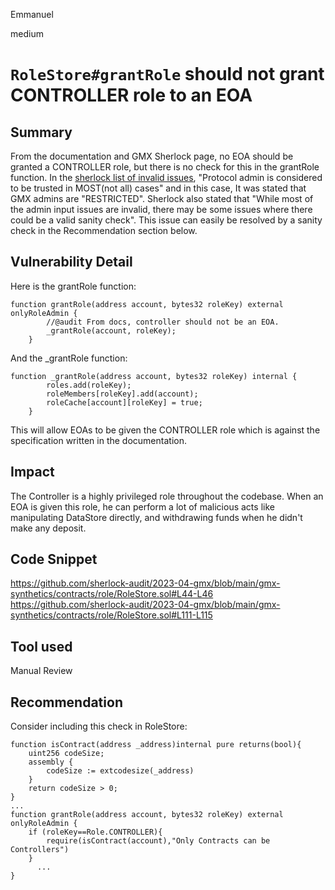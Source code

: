 Emmanuel

medium

# `RoleStore#grantRole` should not grant CONTROLLER role to an EOA

## Summary
From the documentation and GMX Sherlock page, no EOA should be granted a CONTROLLER role, but there is no check for this in the grantRole function. 
In the [sherlock list of invalid issues](https://docs.sherlock.xyz/audits/judging/judging#list-of-issue-categories-that-are-not-considered-valid), "Protocol admin is considered to be trusted in MOST(not all) cases" and in this case, It was stated that GMX admins are "RESTRICTED".
Sherlock also stated that "While most of the admin input issues are invalid, there may be some issues where there could be a valid sanity check". This issue can easily be resolved by a sanity check in the Recommendation section below.

## Vulnerability Detail
Here is the grantRole function:
```solidity
function grantRole(address account, bytes32 roleKey) external onlyRoleAdmin {
        //@audit From docs, controller should not be an EOA. 
        _grantRole(account, roleKey);
    }
```
And the _grantRole function:
```solidity
function _grantRole(address account, bytes32 roleKey) internal {
        roles.add(roleKey);
        roleMembers[roleKey].add(account);
        roleCache[account][roleKey] = true;
    }
```
This will allow EOAs to be given the CONTROLLER role which is against the specification written in the documentation.

## Impact
The Controller is a highly privileged role throughout the codebase. When an EOA is given this role, he can perform a lot of malicious acts like manipulating DataStore directly, and withdrawing funds when he didn't make any deposit.

## Code Snippet
https://github.com/sherlock-audit/2023-04-gmx/blob/main/gmx-synthetics/contracts/role/RoleStore.sol#L44-L46
https://github.com/sherlock-audit/2023-04-gmx/blob/main/gmx-synthetics/contracts/role/RoleStore.sol#L111-L115

## Tool used

Manual Review

## Recommendation
Consider including this check in RoleStore:
```solidity
function isContract(address _address)internal pure returns(bool){
    uint256 codeSize;
    assembly {
        codeSize := extcodesize(_address)
    }
    return codeSize > 0;
}
...
function grantRole(address account, bytes32 roleKey) external onlyRoleAdmin {
    if (roleKey==Role.CONTROLLER){
        require(isContract(account),"Only Contracts can be Controllers")
    }
      ...
}
```
